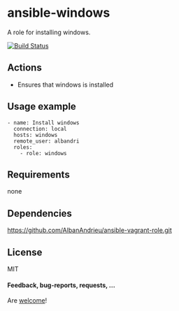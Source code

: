 ansible-windows
====================

A role for installing windows.

[![Build Status](https://api.travis-ci.org/AlbanAndrieu/ansible-windows.png?branch=master)](https://travis-ci.org/AlbanAndrieu/ansible-windows)

## Actions

- Ensures that windows is installed

Usage example
------------

    - name: Install windows
      connection: local  
      hosts: windows
      remote_user: albandri
      roles:
        - role: windows           
        
Requirements
------------

none

Dependencies
------------

https://github.com/AlbanAndrieu/ansible-vagrant-role.git

License
-------

MIT

#### Feedback, bug-reports, requests, ...

Are [welcome](https://github.com/AlbanAndrieu/ansible-windows/issues)!

